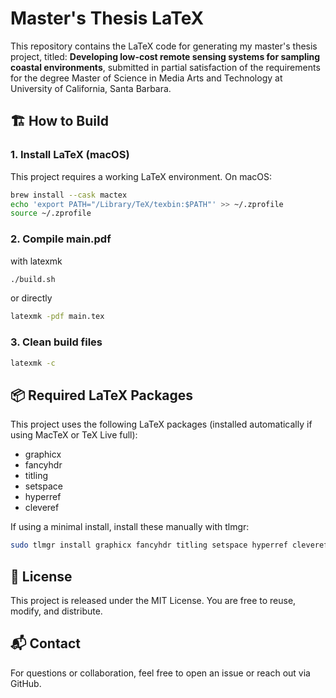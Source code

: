 # Master's Thesis LaTeX

This repository contains the LaTeX code for generating my master's thesis project, titled: **Developing low-cost remote sensing systems for sampling coastal environments**, submitted in partial satisfaction of the requirements for the degree Master of Science in Media Arts and Technology at University of California, Santa Barbara.

## 🏗️ How to Build

### 1. Install LaTeX (macOS)
This project requires a working LaTeX environment. On macOS:

```bash
brew install --cask mactex
echo 'export PATH="/Library/TeX/texbin:$PATH"' >> ~/.zprofile
source ~/.zprofile
```

### 2. Compile main.pdf

with latexmk

```bash
./build.sh
```

or directly

```bash
latexmk -pdf main.tex
```

### 3. Clean build files

```bash
latexmk -c
```

## 📦 Required LaTeX Packages
This project uses the following LaTeX packages (installed automatically if using MacTeX or TeX Live full):

- graphicx
- fancyhdr
- titling
- setspace
- hyperref
- cleveref

If using a minimal install, install these manually with tlmgr:

```bash
sudo tlmgr install graphicx fancyhdr titling setspace hyperref cleveref
```

## 📄 License
This project is released under the MIT License. You are free to reuse, modify, and distribute.

## 📬 Contact

For questions or collaboration, feel free to open an issue or reach out via GitHub.